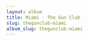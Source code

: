 ```yaml
---
layout: album
title: Miami - The Gun Club
slug: thegunclub-miami
album_slug: thegunclub-miami
---
```

